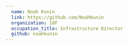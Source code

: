 ```yaml
---
  name: Noah Kunin
  link: https://github.com/NoahKunin
  organization: 18F
  occupation_title: Infrastructure Director
  github: noahkunin
---
```

